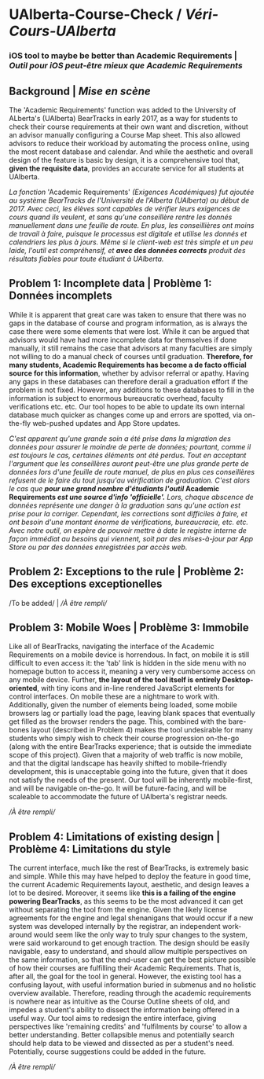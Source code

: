 # UAlberta-Course-Check / <i>Véri-Cours-UAlberta</i>
### iOS tool to maybe be better than Academic Requirements | <i>Outil pour iOS peut-être mieux que Academic Requirements</i>

## Background | <i>Mise en scène</i>
The 'Academic Requirements' function was added to the University of ALberta's (UAlberta) BearTracks in early 2017, as a way for students to check their course requirements at their own want and discretion, without an advisor manually configuring a Course Map sheet. This also allowed advisors to reduce their workload by automating the process online, using the most recent database and calendar. And while the aesthetic and overall design of the feature is basic by design, it is a comprehensive tool that, **given the requisite data**, provides an accurate service for all students at UAlberta.

<i>La fonction </i>'Academic Requirements'<i> (Exigences Académiques) fut ajoutée au système BearTracks de l'Université de l'Alberta (UAlberta) au début de 2017. Avec ceci, les élèves sont capables de vérifier leurs exigences de cours quand ils veulent, et sans qu'une conseillère rentre les donnés manuellement dans une feuille de route. En plus, les conseillières ont moins de travail à faire, puisque le processus est digitale et utilise les donnés et calendriers les plus à jours. Même si le client-web est très simple et un peu laide, l'outil est compréhensif, et **avec des données corrects** produit des résultats fiables pour toute étudiant à UAlberta.</i>

## Problem 1: Incomplete data | Problème 1: Données incomplets
While it is apparent that great care was taken to ensure that there was no gaps in the database of course and program information, as is always the case there were some elements that were lost. While it can be argued that advisors would have had more incomplete data for themselves if done manually, it still remains the case that advisors at many faculties are simply not willing to do a manual check of courses until graduation. **Therefore, for many students, Academic Requirements has become a de facto official source for this information**, whether by advisor referral or apathy. Having any gaps in these databases can therefore derail a graduation effort if the problem is not fixed. However, any additions to these databases to fill in the information is subject to enormous bureaucratic overhead, faculty verifications etc. etc.
Our tool hopes to be able to update its own internal database much quicker as changes come up and errors are spotted, via on-the-fly web-pushed updates and App Store updates.

<i>C'est apparent qu'une grande soin a été prise dans la migration des données pour assurer le moindre de perte de données; pourtant, comme il est toujours le cas, certaines éléments ont été perdus. Tout en acceptant l'argument que les conseillères auront peut-être une plus grande perte de données lors d'une feuille de route manuel, de plus en plus ces conseillères refusent de le faire du tout jusqu'au vérification de graduation. C'est alors le cas que **pour une grand nombre d'étudiants l'outil </i>Academic Requirements<i> est une source d'info 'officielle'.** Lors, chaque abscence de données représente une danger à la graduation sans qu'une action est prise pour la corriger. Cependant, les corrections sont difficiles à faire, et ont besoin d'une montant énorme de vérifications, bureaucracie, etc. etc.
Avec notre outil, on espère de pouvoir mettre à date le registre interne de façon immédiat au besoins qui viennent, soit par des mises-à-jour par App Store ou par des données enregistrées par accès web.</i>

## Problem 2: Exceptions to the rule | Problème 2: Des exceptions exceptionelles
/To be added/ | <i>/À être rempli/</i>

## Problem 3: Mobile Woes | Problème 3: Immobile
Like all of BearTracks, navigating the interface of the Academic Requirements on a mobile device is horrendous. In fact, on mobile it is still difficult to even access it: the 'tab' link is hidden in the side menu with no homepage button to access it, meaning a very very cumbersome access on any mobile device. Further, **the layout of the tool itself is entirely Desktop-oriented**, with tiny icons and in-line rendered JavaScript elements for control interfaces. On mobile these are a nightmare to work with. Additionally, given the number of elements being loaded, some mobile browsers lag or partially load the page, leaving blank spaces that eventually get filled as the browser renders the page. This, combined with the bare-bones layout (described in Problem 4) makes the tool undesirable for many students who simply wish to check their course progression on-the-go (along with the entire BearTracks experience; that is outside the immediate scope of this project).
Given that a majority of web traffic is now mobile, and that the digital landscape has heavily shifted to mobile-friendly development, this is unacceptable going into the future, given that it does not satisfy the needs of the present.
Our tool will be inherently mobile-first, and will be navigable on-the-go. It will be future-facing, and will be scaleable to accommodate the future of UAlberta's registrar needs.

<i>/À être rempli/</i>

## Problem 4: Limitations of existing design | Problème 4: Limitations du style
The current interface, much like the rest of BearTracks, is extremely basic and simple. While this may have helped to deploy the feature in good time, the current Academic Requirements layout, aesthetic, and design leaves a lot to be desired. Moreover, it seems like **this is a failing of the engine powering BearTracks**, as this seems to be the most advanced it can get without separating the tool from the engine. Given the likely license agreements for the engine and legal shenanigans that would occur if a new system was developed internally by the registrar, an independent work-around would seem like the only way to truly spur changes to the system, were said workaround to get enough traction.
The design should be easily navigable, easy to understand, and should allow multiple perspectives on the same information, so that the end-user can get the best picture possible of how their courses are fulfilling their Academic Requirements. That is, after all, the goal for the tool in general. However, the existing tool has a confusing layout, with useful information buried in submenus and no holistic overview available. Therefore, reading through the academic requirements is nowhere near as intuitive as the Course Outline sheets of old, and impedes a student's ability to dissect the information being offered in a useful way.
Our tool aims to redesign the entire interface, giving perspectives like 'remaining credits' and 'fulfilments by course' to allow a better understanding. Better collapsible menus and potentially search should help data to be viewed and dissected as per a student's need. Potentially, course suggestions could be added in the future.

<i>/À être rempli/</i>
